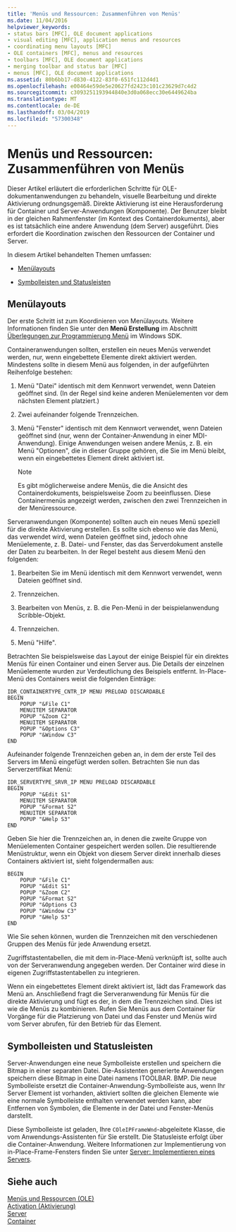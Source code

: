 ```yaml
---
title: 'Menüs und Ressourcen: Zusammenführen von Menüs'
ms.date: 11/04/2016
helpviewer_keywords:
- status bars [MFC], OLE document applications
- visual editing [MFC], application menus and resources
- coordinating menu layouts [MFC]
- OLE containers [MFC], menus and resources
- toolbars [MFC], OLE document applications
- merging toolbar and status bar [MFC]
- menus [MFC], OLE document applications
ms.assetid: 80b6bb17-d830-4122-83f0-651fc112d4d1
ms.openlocfilehash: e00464e59de5e20627fd2423c101c23629d7c4d2
ms.sourcegitcommit: c3093251193944840e3d0a068ecc30e6449624ba
ms.translationtype: MT
ms.contentlocale: de-DE
ms.lasthandoff: 03/04/2019
ms.locfileid: "57300348"
---
```

# <a name="menus-and-resources-menu-merging"></a>Menüs und Ressourcen: Zusammenführen von Menüs

Dieser Artikel erläutert die erforderlichen Schritte für OLE-dokumentanwendungen zu behandeln, visuelle Bearbeitung und direkte Aktivierung ordnungsgemäß. Direkte Aktivierung ist eine Herausforderung für Container und Server-Anwendungen (Komponente). Der Benutzer bleibt in der gleichen Rahmenfenster (im Kontext des Containerdokuments), aber es ist tatsächlich eine andere Anwendung (dem Server) ausgeführt. Dies erfordert die Koordination zwischen den Ressourcen der Container und Server.

In diesem Artikel behandelten Themen umfassen:

- [Menülayouts](#_core_menu_layouts)

- [Symbolleisten und Statusleisten](#_core_toolbars_and_status_bars)

##  <a name="_core_menu_layouts"></a> Menülayouts

Der erste Schritt ist zum Koordinieren von Menülayouts. Weitere Informationen finden Sie unter den **Menü Erstellung** im Abschnitt [Überlegungen zur Programmierung Menü](https://msdn.microsoft.com/library/ms647557.aspx) im Windows SDK.

Containeranwendungen sollten, erstellen ein neues Menüs verwendet werden, nur, wenn eingebettete Elemente direkt aktiviert werden. Mindestens sollte in diesem Menü aus folgenden, in der aufgeführten Reihenfolge bestehen:

1. Menü "Datei" identisch mit dem Kennwort verwendet, wenn Dateien geöffnet sind. (In der Regel sind keine anderen Menüelementen vor dem nächsten Element platziert.)

1. Zwei aufeinander folgende Trennzeichen.

1. Menü "Fenster" identisch mit dem Kennwort verwendet, wenn Dateien geöffnet sind (nur, wenn der Container-Anwendung in einer MDI-Anwendung). Einige Anwendungen weisen andere Menüs, z. B. ein Menü "Optionen", die in dieser Gruppe gehören, die Sie im Menü bleibt, wenn ein eingebettetes Element direkt aktiviert ist.

    > [!NOTE]
    >  Es gibt möglicherweise andere Menüs, die die Ansicht des Containerdokuments, beispielsweise Zoom zu beeinflussen. Diese Containermenüs angezeigt werden, zwischen den zwei Trennzeichen in der Menüressource.

Serveranwendungen (Komponente) sollten auch ein neues Menü speziell für die direkte Aktivierung erstellen. Es sollte sich ebenso wie das Menü, das verwendet wird, wenn Dateien geöffnet sind, jedoch ohne Menüelemente, z. B. Datei- und Fenster, das das Serverdokument anstelle der Daten zu bearbeiten. In der Regel besteht aus diesem Menü den folgenden:

1. Bearbeiten Sie im Menü identisch mit dem Kennwort verwendet, wenn Dateien geöffnet sind.

1. Trennzeichen.

1. Bearbeiten von Menüs, z. B. die Pen-Menü in der beispielanwendung Scribble-Objekt.

1. Trennzeichen.

1. Menü "Hilfe".

Betrachten Sie beispielsweise das Layout der einige Beispiel für ein direktes Menüs für einen Container und einen Server aus. Die Details der einzelnen Menüelemente wurden zur Verdeutlichung des Beispiels entfernt. In-Place-Menü des Containers weist die folgenden Einträge:

```
IDR_CONTAINERTYPE_CNTR_IP MENU PRELOAD DISCARDABLE
BEGIN
    POPUP "&File C1"
    MENUITEM SEPARATOR
    POPUP "&Zoom C2"
    MENUITEM SEPARATOR
    POPUP "&Options C3"
    POPUP "&Window C3"
END
```

Aufeinander folgende Trennzeichen geben an, in dem der erste Teil des Servers im Menü eingefügt werden sollen. Betrachten Sie nun das Serverzertifikat Menü:

```
IDR_SERVERTYPE_SRVR_IP MENU PRELOAD DISCARDABLE
BEGIN
    POPUP "&Edit S1"
    MENUITEM SEPARATOR
    POPUP "&Format S2"
    MENUITEM SEPARATOR
    POPUP "&Help S3"
END
```

Geben Sie hier die Trennzeichen an, in denen die zweite Gruppe von Menüelementen Container gespeichert werden sollen. Die resultierende Menüstruktur, wenn ein Objekt von diesem Server direkt innerhalb dieses Containers aktiviert ist, sieht folgendermaßen aus:

```
BEGIN
    POPUP "&File C1"
    POPUP "&Edit S1"
    POPUP "&Zoom C2"
    POPUP "&Format S2"
    POPUP "&Options C3
    POPUP "&Window C3"
    POPUP "&Help S3"
END
```

Wie Sie sehen können, wurden die Trennzeichen mit den verschiedenen Gruppen des Menüs für jede Anwendung ersetzt.

Zugriffstastentabellen, die mit dem in-Place-Menü verknüpft ist, sollte auch von der Serveranwendung angegeben werden. Der Container wird diese in eigenen Zugriffstastentabellen zu integrieren.

Wenn ein eingebettetes Element direkt aktiviert ist, lädt das Framework das Menü an. Anschließend fragt die Serveranwendung für Menüs für die direkte Aktivierung und fügt es der, in dem die Trennzeichen sind. Dies ist wie die Menüs zu kombinieren. Rufen Sie Menüs aus dem Container für Vorgänge für die Platzierung von Datei und das Fenster und Menüs wird vom Server abrufen, für den Betrieb für das Element.

##  <a name="_core_toolbars_and_status_bars"></a> Symbolleisten und Statusleisten

Server-Anwendungen eine neue Symbolleiste erstellen und speichern die Bitmap in einer separaten Datei. Die-Assistenten generierte Anwendungen speichern diese Bitmap in eine Datei namens ITOOLBAR. BMP. Die neue Symbolleiste ersetzt die Container-Anwendung-Symbolleiste aus, wenn Ihr Server Element ist vorhanden, aktiviert sollten die gleichen Elemente wie eine normale Symbolleiste enthalten verwendet werden kann, aber Entfernen von Symbolen, die Elemente in der Datei und Fenster-Menüs darstellt.

Diese Symbolleiste ist geladen, Ihre `COleIPFrameWnd`-abgeleitete Klasse, die vom Anwendungs-Assistenten für Sie erstellt. Die Statusleiste erfolgt über die Container-Anwendung. Weitere Informationen zur Implementierung von in-Place-Frame-Fensters finden Sie unter [Server: Implementieren eines Servers](../mfc/servers-implementing-a-server.md).

## <a name="see-also"></a>Siehe auch

[Menüs und Ressourcen (OLE)](../mfc/menus-and-resources-ole.md)<br/>
[Activation (Aktivierung)](../mfc/activation-cpp.md)<br/>
[Server](../mfc/servers.md)<br/>
[Container](../mfc/containers.md)
